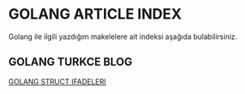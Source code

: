 # GOLANG ARTICLE INDEX 

Golang ile ilgili yazdığım makelelere ait indeksi aşağıda bulabilirsiniz. 

## GOLANG TURKCE BLOG 

[GOLANG STRUCT IFADELERI](GOLANG_STRUCT.md)